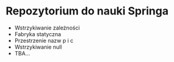 # Repozytorium do nauki Springa

* Wstrzykiwanie zależności
* Fabryka statyczna
* Przestrzenie nazw p i c
* Wstrzykiwanie null
* TBA...

